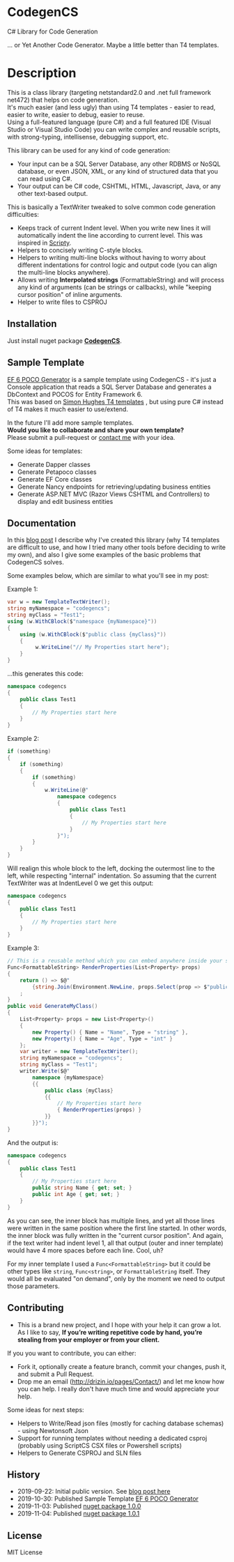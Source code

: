 # CodegenCS
C# Library for Code Generation

... or Yet Another Code Generator. Maybe a little better than T4 templates.

# Description

This is a class library (targeting netstandard2.0 and .net full framework net472) that helps on code generation.  
It's much easier (and less ugly) than using T4 templates - easier to read, easier to write, easier to debug, easier to reuse.  
Using a full-featured language (pure C#) and a full featured IDE (Visual Studio or Visual Studio Code) you can write complex and reusable scripts, with strong-typing, intellisense, debugging support, etc.

This library can be used for any kind of code generation:  
- Your input can be a SQL Server Database, any other RDBMS or NoSQL database, or even JSON, XML, or any kind of structured data that you can read using C#.
- Your output can be C# code, CSHTML, HTML, Javascript, Java, or any other text-based output.

This is basically a TextWriter tweaked to solve common code generation difficulties:
- Keeps track of current Indent level. When you write new lines it will automatically indent the line according to current level. 
  This was inspired in [Scripty](https://github.com/daveaglick/Scripty).
- Helpers to concisely writing C-style blocks.
- Helpers to writing multi-line blocks without having to worry about different indentations for control logic and output code (you can align the multi-line blocks anywhere).
- Allows writing **Interpolated strings** (FormattableString) and will process any kind of arguments (can be strings or callbacks), while "keeping cursor position" of inline arguments.
- Helper to write files to CSPROJ


## Installation
Just install nuget package **[CodegenCS](https://www.nuget.org/packages/CodegenCS/)**.

##  Sample Template

[EF 6 POCO Generator](https://github.com/Drizin/CodegenCS/tree/master/src/Templates/EF6-POCO-Generator) is a sample template using CodegenCS - 
it's just a Console application that reads a SQL Server Database and generates a DbContext and POCOS for Entity Framework 6.  
This was based on [Simon Hughes T4 templates](https://github.com/sjh37/EntityFramework-Reverse-POCO-Code-First-Generator) , but using pure C# instead of T4 makes it much easier to use/extend.

In the future I'll add more sample templates.  
**Would you like to collaborate and share your own template?**  
Please submit a pull-request or [contact me](http://drizin.io/pages/Contact/) with your idea.

Some ideas for templates:
- Generate Dapper classes
- Generate Petapoco classes
- Generate EF Core classes
- Generate Nancy endpoints for retrieving/updating business entities
- Generate ASP.NET MVC (Razor Views CSHTML and Controllers) to display and edit business entities

## Documentation

In this [blog post](http://drizin.io/yet-another-code-generator/) I describe why I've created this library 
(why T4 templates are difficult to use, and how I tried many other tools before deciding to write my own),
and also I give some examples of the basic problems that CodegenCS solves.

Some examples below, which are similar to what you'll see in my post:

Example 1:

```cs
var w = new TemplateTextWriter();
string myNamespace = "codegencs";
string myClass = "Test1";
using (w.WithCBlock($"namespace {myNamespace}"))
{
    using (w.WithCBlock($"public class {myClass}"))
    {
         w.WriteLine("// My Properties start here");
    }
}
```
...this generates this code:
```cs
namespace codegencs
{
    public class Test1
    {
        // My Properties start here
    }
}
```

Example 2:
```cs
if (something)
{
    if (something)
    {
        if (something)
        {
            w.WriteLine(@"
                namespace codegencs
                {
                    public class Test1
                    {
                        // My Properties start here
                    }
                }");
        }
    }
}
```
Will realign this whole block to the left, docking the outermost line to the left, while respecting "internal" indentation. So assuming that the current TextWriter was at IndentLevel 0 we get this output:
```cs
namespace codegencs
{
    public class Test1
    {
        // My Properties start here
    }
}
```

Example 3:
```cs
// This is a reusable method which you can embed anywhere inside your string-interpolated templates
Func<FormattableString> RenderProperties(List<Property> props)
{
    return () => $@"
        {string.Join(Environment.NewLine, props.Select(prop => $"public {prop.Type} {prop.Name} {{ get; set; }}"))}"
    ;
}
public void GenerateMyClass()
{
    List<Property> props = new List<Property>() 
	{ 
		new Property() { Name = "Name", Type = "string" }, 
		new Property() { Name = "Age", Type = "int" } 
	};
    var writer = new TemplateTextWriter();
    string myNamespace = "codegencs";
    string myClass = "Test1";
    writer.Write($@"
        namespace {myNamespace}
        {{
            public class {myClass}
            {{
                // My Properties start here
                { RenderProperties(props) }
            }}
        }}");
}
```

And the output is:
```cs
namespace codegencs
{
    public class Test1
    {
        // My Properties start here
        public string Name { get; set; }
        public int Age { get; set; }
    }
}
```
As you can see, the inner block has multiple lines, and yet all those lines were written in the same position where the first line started. In other words, the inner block was fully written in the "current cursor position". And again, if the text writer had indent level 1, all that output (outer and inner template) would have 4 more spaces before each line. Cool, uh?

For my inner template I used a `Func<FormattableString>` but it could be other types like `string`, `Func<string>`, or `FormattableString` itself. They would all be evaluated "on demand", only by the moment we need to output those parameters.


## Contributing
- This is a brand new project, and I hope with your help it can grow a lot. As I like to say, **If you’re writing repetitive code by hand, you’re stealing from your employer or from your client.**

If you you want to contribute, you can either:
- Fork it, optionally create a feature branch, commit your changes, push it, and submit a Pull Request.
- Drop me an email (http://drizin.io/pages/Contact/) and let me know how you can help. I really don't have much time and would appreciate your help.

Some ideas for next steps:
- Helpers to Write/Read json files (mostly for caching database schemas) - using Newtonsoft Json
- Support for running templates without needing a dedicated csproj (probably using ScriptCS CSX files or Powershell scripts)
- Helpers to Generate CSPROJ and SLN files


## History
- 2019-09-22: Initial public version. See [blog post here](http://drizin.io/yet-another-code-generator/)
- 2019-10-30: Published Sample Template [EF 6 POCO Generator](https://github.com/Drizin/CodegenCS/tree/master/src/Templates/EF6-POCO-Generator)
- 2019-11-03: Published [nuget package 1.0.0](https://www.nuget.org/packages/CodegenCS/)
- 2019-11-04: Published [nuget package 1.0.1](https://www.nuget.org/packages/CodegenCS/) 

## License
MIT License
